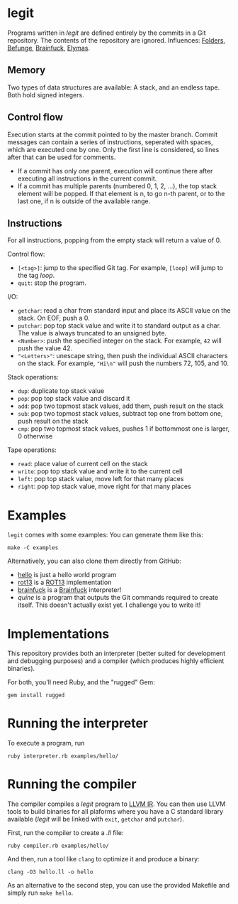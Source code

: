 # legit

Programs written in *legit* are defined entirely by the commits in a Git repository. The contents of the repository are ignored. Influences: [Folders](https://esolangs.org/wiki/Folders), [Befunge](https://esolangs.org/wiki/Befunge), [Brainfuck](https://esolangs.org/wiki/Brainfuck), [Elymas](https://github.com/Drahflow/Elymas).

## Memory

Two types of data structures are available: A stack, and an endless tape. Both hold signed integers.

## Control flow

Execution starts at the commit pointed to by the master branch. Commit messages can contain a series of instructions, seperated with spaces, which are executed one by one. Only the first line is considered, so lines after that can be used for comments.

- If a commit has only one parent, execution will continue there after executing all instructions in the current commit.
- If a commit has multiple parents (numbered 0, 1, 2, ...), the top stack element will be popped. If that element is n, to go n-th parent, or to the last one, if n is outside of the available range.

## Instructions

For all instructions, popping from the empty stack will return a value of 0.

Control flow:

- `[<tag>]`: jump to the specified Git tag. For example, `[loop]` will jump to the tag *loop*.
- `quit`: stop the program.

I/O:

- `getchar`: read a char from standard input and place its ASCII value on the stack. On EOF, push a 0.
- `putchar`: pop top stack value and write it to standard output as a char. The value is always truncated to an unsigned byte.
- `<Number>`: push the specified integer on the stack. For example, `42` will push the value 42.
- `"<Letters>"`: unescape string, then push the individual ASCII characters on the stack. For example, `"Hi\n"` will push the numbers 72, 105, and 10.

Stack operations:

- `dup`: duplicate top stack value
- `pop`: pop top stack value and discard it
- `add`: pop two topmost stack values, add them, push result on the stack
- `sub`: pop two topmost stack values, subtract top one from bottom one, push result on the stack
- `cmp`: pop two topmost stack values, pushes 1 if bottommost one is larger, 0 otherwise

Tape operations:

- `read`: place value of current cell on the stack
- `write`: pop top stack value and write it to the current cell
- `left`: pop top stack value, move left for that many places
- `right`: pop top stack value, move right for that many places

# Examples

`legit` comes with some examples: You can generate them like this:

    make -C examples

Alternatively, you can also clone them directly from GitHub:

- [hello](https://github.com/blinry/legit-hello) is just a hello world program
- [rot13](https://github.com/blinry/legit-rot13) is a [ROT13](https://en.wikipedia.org/wiki/ROT13) implementation
- [brainfuck](https://github.com/blinry/legit-brainfuck) is a [Brainfuck](https://en.wikipedia.org/wiki/Brainfuck) interpreter!
- *quine* is a program that outputs the Git commands required to create itself. This doesn't actually exist yet. I challenge you to write it!

# Implementations

This repository provides both an interpreter (better suited for development and debugging purposes) and a compiler (which produces highly efficient binaries).

For both, you'll need Ruby, and the "rugged" Gem:

    gem install rugged

# Running the interpreter

To execute a program, run

    ruby interpreter.rb examples/hello/

# Running the compiler

The compiler compiles a *legit* program to [LLVM IR](https://llvm.org/docs/LangRef.html). You can then use LLVM tools to build binaries for all plaforms where you have a C standard library available (*legit* will be linked with `exit`, `getchar` and `putchar`).

First, run the compiler to create a *.ll* file:

    ruby compiler.rb examples/hello/

And then, run a tool like `clang` to optimize it and produce a binary:

    clang -O3 hello.ll -o hello

As an alternative to the second step, you can use the provided Makefile and simply run `make hello`.
